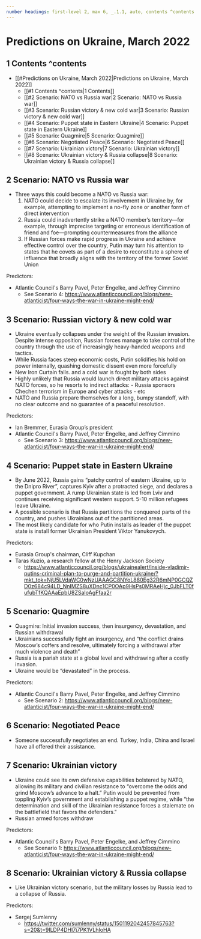 ```yaml
---
number headings: first-level 2, max 6, _.1.1, auto, contents ^contents
---
```



# Predictions on Ukraine, March 2022

## 1 Contents ^contents

- [[#Predictions on Ukraine, March 2022|Predictions on Ukraine, March 2022]]
	- [[#1 Contents ^contents|1 Contents]]
	- [[#2 Scenario: NATO vs Russia war|2 Scenario: NATO vs Russia war]]
	- [[#3 Scenario: Russian victory & new cold war|3 Scenario: Russian victory & new cold war]]
	- [[#4 Scenario: Puppet state in Eastern Ukraine|4 Scenario: Puppet state in Eastern Ukraine]]
	- [[#5 Scenario: Quagmire|5 Scenario: Quagmire]]
	- [[#6 Scenario: Negotiated Peace|6 Scenario: Negotiated Peace]]
	- [[#7 Scenario: Ukrainian victory|7 Scenario: Ukrainian victory]]
	- [[#8 Scenario: Ukrainian victory & Russia collapse|8 Scenario: Ukrainian victory & Russia collapse]]

## 2 Scenario: NATO vs Russia war
- Three ways this could become a NATO vs Russia war:
	1. NATO could decide to escalate its involvement in Ukraine by, for example, attempting to implement a no-fly zone or another form of direct intervention
	2. Russia could inadvertently strike a NATO member’s territory—for example, through imprecise targeting or erroneous identification of friend and foe—prompting countermeasures from the alliance
	3. If Russian forces make rapid progress in Ukraine and achieve effective control over the country, Putin may turn his attention to states that he covets as part of a desire to reconstitute a sphere of influence that broadly aligns with the territory of the former Soviet Union

Predictors:
- Atlantic Council's Barry Pavel, Peter Engelke, and Jeffrey Cimmino
	- See Scenario 4: https://www.atlanticcouncil.org/blogs/new-atlanticist/four-ways-the-war-in-ukraine-might-end/

## 3 Scenario: Russian victory & new cold war
- Ukraine eventually collapses under the weight of the Russian invasion. Despite intense opposition, Russian forces manage to take control of the country through the use of increasingly heavy-handed weapons and tactics.
- While Russia faces steep economic costs, Putin solidifies his hold on power internally, quashing domestic dissent even more forcefully
- New Iron Curtain falls. and a cold war is fought by both sides
- Highly unlikely that Russia would launch direct military attacks against NATO forces, so he resorts to indirect attacks:
		- Russia sponsors Chechen terrorism in Europe and cyber attacks
		- etc
- NATO and Russia prepare themselves for a long, bumpy standoff, with no clear outcome and no guarantee of a peaceful resolution.

Predictors:
-  Ian Bremmer, Eurasia Group’s president
- Atlantic Council's Barry Pavel, Peter Engelke, and Jeffrey Cimmino
	- See Scenario 3: https://www.atlanticcouncil.org/blogs/new-atlanticist/four-ways-the-war-in-ukraine-might-end/

## 4 Scenario: Puppet state in Eastern Ukraine

- By June 2022, Russia gains “patchy control of eastern Ukraine, up to the Dnipro River”, captures Kyiv after a protracted siege, and declares a puppet government. A rump Ukrainian state is led from Lviv and continues receiving significant western support. 5-10 million refugees leave Ukraine.
- A possible scenario is that Russia partitions the conquered parts of the country, and pushes Ukrainians out of the partitioned areas.
- The most likely candidate for who Putin installs as leader of the puppet state is install former Ukrainian President Viktor Yanukovych.

Predictors:
- Eurasia Group's chairman, Cliff Kupchan
- Taras Kuzio, a research fellow at the Henry Jackson Society
	- https://www.atlanticcouncil.org/blogs/ukrainealert/inside-vladimir-putins-criminal-plan-to-purge-and-partition-ukraine/?mkt_tok=NjU5LVdaWC0wNzUAAAGC8NYoL880Eg32R6mNP0GCQZD0z684c94LD_NnIMZS8uXDnc1CP0OAp9HsPs0MRAeHjc_0JbFLT0fufubTfKQAAaEpbU8ZSaIoAgFfaa2r

## 5 Scenario: Quagmire
- Quagmire: Initial invasion success, then insurgency, devastation, and Russian withdrawal
- Ukrainians successfully fight an insurgency, and “the conflict drains Moscow’s coffers and resolve, ultimately forcing a withdrawal after much violence and death”
- Russia is a pariah state at a global level and withdrawing after a costly invasion.
- Ukraine would be “devastated” in the process.

Predictors:
- Atlantic Council's Barry Pavel, Peter Engelke, and Jeffrey Cimmino
	- See Scenario 2: https://www.atlanticcouncil.org/blogs/new-atlanticist/four-ways-the-war-in-ukraine-might-end/

## 6 Scenario: Negotiated Peace
- Someone successfully negotiates an end. Turkey, India, China and Israel have all offered their assistance.

## 7 Scenario: Ukrainian victory
- Ukraine could see its own defensive capabilities bolstered by NATO, allowing its military and civilian resistance to “overcome the odds and grind Moscow’s advance to a halt.” Putin would be prevented from toppling Kyiv’s government and establishing a puppet regime, while “the determination and skill of the Ukrainian resistance forces a stalemate on the battlefield that favors the defenders."
- Russian armed forces withdraw

Predictors:
- Atlantic Council's Barry Pavel, Peter Engelke, and Jeffrey Cimmino
	- See Scenario 1: https://www.atlanticcouncil.org/blogs/new-atlanticist/four-ways-the-war-in-ukraine-might-end/

## 8 Scenario: Ukrainian victory & Russia collapse

- Like Ukrainian victory scenario, but the military losses by Russia lead to a collapse of Russia.

Predictors:
- Sergej Sumlenny
	- https://twitter.com/sumlenny/status/1501192042457845763?s=20&t=9ILDP4DHI7j7PK1VLhIoHA
